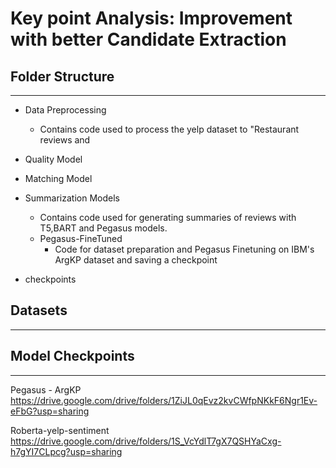 # Key point Analysis: Improvement with better Candidate Extraction

## Folder Structure
------

- Data Preprocessing
  - Contains code used to process the yelp dataset to "Restaurant reviews and 

- Quality Model

- Matching Model


- Summarization Models
  - Contains code used for generating summaries of reviews with T5,BART and Pegasus models.
  - Pegasus-FineTuned
    - Code for dataset preparation and Pegasus Finetuning on IBM's ArgKP dataset and saving a checkpoint


- checkpoints


## Datasets
------

## Model Checkpoints
------
Pegasus - ArgKP
https://drive.google.com/drive/folders/1ZiJL0qEvz2kvCWfpNKkF6Ngr1Ev-eFbG?usp=sharing

Roberta-yelp-sentiment
https://drive.google.com/drive/folders/1S_VcYdlT7gX7QSHYaCxg-h7gYI7CLpcg?usp=sharing
